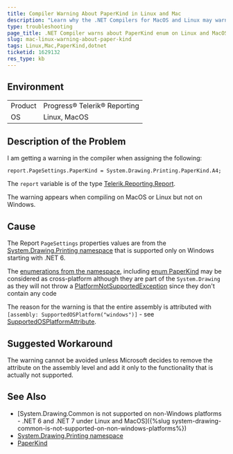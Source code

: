 ```yaml
---
title: Compiler Warning About PaperKind in Linux and Mac
description: "Learn why the .NET Compilers for MacOS and Linux may warn you about the PaperKind enumeration."
type: troubleshooting
page_title: .NET Compiler warns about PaperKind enum on Linux and MacOS
slug: mac-linux-warning-about-paper-kind
tags: Linux,Mac,PaperKind,dotnet
ticketid: 1629132
res_type: kb
---
```


## Environment

<table>
	<tbody>
		<tr>
			<td>Product</td>
			<td>Progress® Telerik® Reporting</td>
		</tr>
		<tr>
			<td>OS</td>
			<td>Linux, MacOS</td>
		</tr>
	</tbody>
</table>

## Description of the Problem

I am getting a warning in the compiler when assigning the following:

````CSharp
report.PageSettings.PaperKind = System.Drawing.Printing.PaperKind.A4;
````

The `report` variable is of the type [Telerik.Reporting.Report](/api/telerik.reporting.report).

The warning appears when compiling on MacOS or Linux but not on Windows.

## Cause

The Report `PageSettings` properties values are from the [System.Drawing.Printing namespace](https://learn.microsoft.com/en-us/dotnet/api/system.drawing.printing?view=dotnet-plat-ext-7.0) that is supported only on Windows starting with .NET 6.

The [enumerations from the namespace](https://learn.microsoft.com/en-us/dotnet/api/system.drawing.printing?view=dotnet-plat-ext-7.0#enums), including [enum PaperKind](https://learn.microsoft.com/en-us/dotnet/api/system.drawing.printing.paperkind?view=dotnet-plat-ext-7.0) may be considered as cross-platform although they are part of the `System.Drawing` as they will not throw a [PlatformNotSupportedException](https://learn.microsoft.com/en-us/dotnet/api/system.platformnotsupportedexception?view=net-7.0) since they don't contain any code

The reason for the warning is that the entire assembly is attributed with `[assembly: SupportedOSPlatform("windows")]` - see [SupportedOSPlatformAttribute](https://learn.microsoft.com/en-us/dotnet/api/system.runtime.versioning.supportedosplatformattribute?view=net-7.0).

## Suggested Workaround

The warning cannot be avoided unless Microsoft decides to remove the attribute on the assembly level and add it only to the functionality that is actually not supported.

## See Also

* [System.Drawing.Common is not supported on non-Windows platforms - .NET 6 and .NET 7 under Linux and MacOS]({%slug system-drawing-common-is-not-supported-on-non-windows-platforms%})
* [System.Drawing.Printing namespace](https://learn.microsoft.com/en-us/dotnet/api/system.drawing.printing?view=dotnet-plat-ext-7.0)
* [PaperKind](https://learn.microsoft.com/en-us/dotnet/api/system.drawing.printing.paperkind?view=dotnet-plat-ext-7.0)
